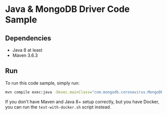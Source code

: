 # Java & MongoDB Driver Code Sample

## Dependencies

- Java 8 at least
- Maven 3.6.3


## Run

To run this code sample, simply run: 

```sh
mvn compile exec:java -Dexec.mainClass="com.mongodb.coronavirus.MongoDB"
```

If you don't have Maven and Java 8+ setup correctly, but you have Docker, you can run the `test-with-docker.sh` script instead.
